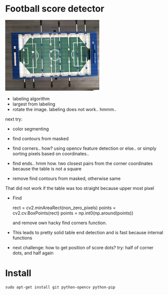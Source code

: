 # Football score detector


![table](docs/table.jpg)



- labeling algorithm
- largest from labeling
- rotate the image. labeling does not work.. hmmm..

next try:

- color segmenting
- find contours from masked
- find corners.. how? using opencv feature detection or else.. or simply sorting pixels based on coordinates..
- find ends.. hmm how. two closest pairs from the corner coordinates because the table is not a square

- remove find contours from masked, otherwise same

That did not work if the table was too straight because upper most pixel

- Find

    rect = cv2.minAreaRect(non_zero_pixels)
    points = cv2.cv.BoxPoints(rect)
    points = np.int0(np.around(points))

  and remove own hacky find corners function.

- This leads to pretty solid table end detection and is fast because internal functions

- next challenge: how to get position of score dots?
 try: half of corner dots, and half again





# Install


    sudo apt-get install git python-opencv python-pip


